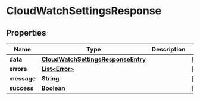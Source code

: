 # CloudWatchSettingsResponse

## Properties

| Name        | Type                                                                      | Description | Notes      |
| ----------- | ------------------------------------------------------------------------- | ----------- | ---------- |
| **data**    | [**CloudWatchSettingsResponseEntry**](CloudWatchSettingsResponseEntry.md) |             | [optional] |
| **errors**  | [**List&lt;Error&gt;**](Error.md)                                         |             | [optional] |
| **message** | **String**                                                                |             | [optional] |
| **success** | **Boolean**                                                               |             | [optional] |
